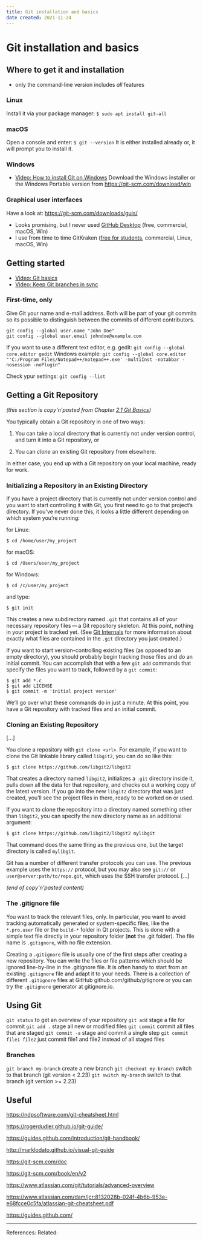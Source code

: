 ```yaml
---
title: Git installation and basics
date created: 2021-11-24
---
```


# Git installation and basics

## Where to get it and installation

* only the command-line version includes *all* features

### Linux 

Install it via your package manager:
`$ sudo apt install git-all`

### macOS
Open a console and enter:
`$ git --version`
It is either installed already or, it will prompt you to install it.

### Windows
- [Video: How to install Git on Windows](https://studip.uni-goettingen.de/plugins.php/mediacastplugin/media/player/a204ca1063e8d80489e8189dcb59fcbc/127/ee3837612f86959de3771bf49a0d9553)
Download the Windows installer or the Windows Portable version from https://git-scm.com/download/win

### Graphical user interfaces
Have a look at: https://git-scm.com/downloads/guis/

* Looks promising, but I never used [GitHub Desktop](https://desktop.github.com/) (free, commercial, macOS, Win)
* I use from time to time GitKraken ([free for students](https://www.gitkraken.com/student-resources), commercial, Linux, macOS, Win)

## Getting started
- [Video: Git basics](https://studip.uni-goettingen.de/plugins.php/mediacastplugin/media/player/0d9296df096169dca303ea627560e935/127/ee3837612f86959de3771bf49a0d9553)
- [Video: Keep Git branches in sync](https://studip.uni-goettingen.de/plugins.php/mediacastplugin/media/player/ea7161881bdf7bfa9ee77e92922540b5/127/ee3837612f86959de3771bf49a0d9553)
### First-time, only
Give Git your name and e-mail address. Both will be part of your git commits so its possible to distinguish between the commits of different contributors.
```
git config --global user.name "John Doe"
git config --global user.email johndoe@example.com
```

If you want to use a different text editor, e.g. gedit:
`git config --global core.editor gedit`
Windows example:
`git config --global core.editor "'C:/Program Files/Notepad++/notepad++.exe' -multiInst -notabbar -nosession -noPlugin"`

Check ypur settings:
`git config --list`

## Getting a Git Repository
*(this section is copy'n'pasted from Chapter [2.1 Git Basics](git-scm.com/book/en/v2/Git-Basics-Getting-a-Git-Repository))*

You typically obtain a Git repository in one of two ways:

1.  You can take a local directory that is currently not under version control, and turn it into a Git repository, or
    
2.  You can _clone_ an existing Git repository from elsewhere.
    

In either case, you end up with a Git repository on your local machine, ready for work.

### Initializing a Repository in an Existing Directory

If you have a project directory that is currently not under version control and you want to start controlling it with Git, you first need to go to that project’s directory. If you’ve never done this, it looks a little different depending on which system you’re running:

for Linux:

```
$ cd /home/user/my_project
```

for macOS:

```
$ cd /Users/user/my_project
```

for Windows:

```
$ cd /c/user/my_project
```

and type:

```
$ git init
```

This creates a new subdirectory named `.git` that contains all of your necessary repository files — a Git repository skeleton. At this point, nothing in your project is tracked yet. (See [Git Internals](https://git-scm.com/book/en/v2/ch00/ch10-git-internals) for more information about exactly what files are contained in the `.git` directory you just created.)

If you want to start version-controlling existing files (as opposed to an empty directory), you should probably begin tracking those files and do an initial commit. You can accomplish that with a few `git add` commands that specify the files you want to track, followed by a `git commit`:

```
$ git add *.c
$ git add LICENSE
$ git commit -m 'initial project version'
```

We’ll go over what these commands do in just a minute. At this point, you have a Git repository with tracked files and an initial commit.

### Cloning an Existing Repository

[...]

You clone a repository with `git clone <url>`. For example, if you want to clone the Git linkable library called `libgit2`, you can do so like this:

```
$ git clone https://github.com/libgit2/libgit2
```

That creates a directory named `libgit2`, initializes a `.git` directory inside it, pulls down all the data for that repository, and checks out a working copy of the latest version. If you go into the new `libgit2` directory that was just created, you’ll see the project files in there, ready to be worked on or used.

If you want to clone the repository into a directory named something other than `libgit2`, you can specify the new directory name as an additional argument:

```
$ git clone https://github.com/libgit2/libgit2 mylibgit
```

That command does the same thing as the previous one, but the target directory is called `mylibgit`.

Git has a number of different transfer protocols you can use. The previous example uses the `https://` protocol, but you may also see `git://` or `user@server:path/to/repo.git`, which uses the SSH transfer protocol. [...]

*(end of copy'n'pasted content)*

### The .gitignore file
You want to track the relevant files, only. In particular, you want to avoid tracking automatically generated or system-specific files, like the `*.pro.user` file or the `build-*` folder in Qt projects. This is done with a simple text file directly in your repository folder (**not** the .git folder). The file name is `.gitignore`, with no file extension. 

Creating a `.gitignore` file is usually one of the first steps after creating a new repository. You can write the files or file patterns which should be ignored line-by-line in the .gitignore file. It is often handy to start from an existing `.gitignore` file and adapt it to your needs. There is a collection of different `.gitignore` files at GitHub github.com/github/gitignore or you can try the `.gitignore` generator at gitignore.io.

## Using Git

`git status` to get an overview of your repository
`git add` stage a file for commit
`git add .` stage all new or modified files
`git commit` commit all files that are staged
`git commit -a` stage and commit a single step
`git commit file1 file2` just commit file1 and file2 instead of all staged files

### Branches
`git branch my-branch`  create a new branch
`git checkout my-branch` switch to that branch (git version < 2.23)
`git switch my-branch` switch to that branch (git version >= 2.23)


## Useful
https://ndpsoftware.com/git-cheatsheet.html

https://rogerdudler.github.io/git-guide/

https://guides.github.com/introduction/git-handbook/

http://marklodato.github.io/visual-git-guide

https://git-scm.com/doc

https://git-scm.com/book/en/v2

https://www.atlassian.com/git/tutorials/advanced-overview

https://www.atlassian.com/dam/jcr:8132028b-024f-4b6b-953e-e68fcce0c5fa/atlassian-git-cheatsheet.pdf

https://guides.github.com/




---
References: 
Related: 
